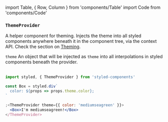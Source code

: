 import Table, { Row, Column } from 'components/Table'
import Code from 'components/Code'

### `ThemeProvider`

A helper component for theming. Injects the theme into all styled components anywhere
beneath it in the component tree, via the context API.
Check the section on [Theming](/docs/advanced#theming).

<Table head={['Props', 'Description']}>
  <Row>
    <Column>
      <Code>theme</Code>
    </Column>
    <Column>
      An object that will be injected as <Code>theme</Code> into all
      interpolations in styled components beneath the provider.
    </Column>
  </Row>
</Table>

```jsx
import styled, { ThemeProvider } from 'styled-components'

const Box = styled.div`
  color: ${props => props.theme.color};
`

;<ThemeProvider theme={{ color: 'mediumseagreen' }}>
  <Box>I'm mediumseagreen!</Box>
</ThemeProvider>
```
